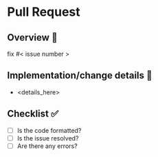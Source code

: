 # Pull Request

## Overview :eyes:

fix #< issue number >

## Implementation/change details :speech_balloon:

- <details_here>

## Checklist :white_check_mark:

- [ ] Is the code formatted?
- [ ] Is the issue resolved?
- [ ] Are there any errors?